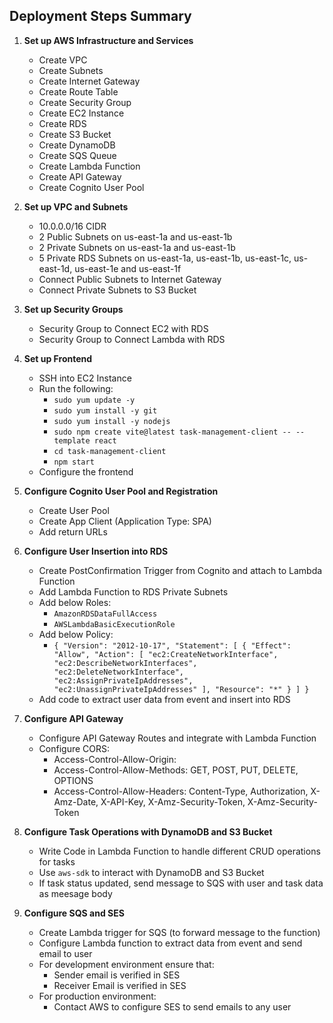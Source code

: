 ## Deployment Steps Summary

1. **Set up AWS Infrastructure and Services**
    - Create VPC
    - Create Subnets
    - Create Internet Gateway
    - Create Route Table
    - Create Security Group
    - Create EC2 Instance
    - Create RDS
    - Create S3 Bucket
    - Create DynamoDB
    - Create SQS Queue
    - Create Lambda Function
    - Create API Gateway
    - Create Cognito User Pool

2. **Set up VPC and Subnets**
    - 10.0.0.0/16 CIDR
    - 2 Public Subnets on us-east-1a and us-east-1b
    - 2 Private Subnets on us-east-1a and us-east-1b
    - 5 Private RDS Subnets on us-east-1a, us-east-1b, us-east-1c, us-east-1d, us-east-1e and us-east-1f
    - Connect Public Subnets to Internet Gateway
    - Connect Private Subnets to S3 Bucket

3. **Set up Security Groups**
    - Security Group to Connect EC2 with RDS
    - Security Group to Connect Lambda with RDS

4. **Set up Frontend**
    - SSH into EC2 Instance
    - Run the following:
      - `sudo yum update -y`
      - `sudo yum install -y git`
      - `sudo yum install -y nodejs`
      - `sudo npm create vite@latest task-management-client -- --template react`
      - `cd task-management-client`
      - `npm start`
    - Configure the frontend

5. **Configure Cognito User Pool and Registration**
    - Create User Pool
    - Create App Client (Application Type: SPA)
    - Add return URLs

6. **Configure User Insertion into RDS**
    - Create PostConfirmation Trigger from Cognito and attach to Lambda Function
    - Add Lambda Function to RDS Private Subnets
    - Add below Roles:
      - `AmazonRDSDataFullAccess`
      - `AWSLambdaBasicExecutionRole`
    - Add below Policy:
      - `{
        "Version": "2012-10-17",
        "Statement": [
            {
                "Effect": "Allow",
                "Action": [
                    "ec2:CreateNetworkInterface",
                    "ec2:DescribeNetworkInterfaces",
                    "ec2:DeleteNetworkInterface",
                    "ec2:AssignPrivateIpAddresses",
                    "ec2:UnassignPrivateIpAddresses"
                ],
                "Resource": "*"
            }
        ]
    }`
    - Add code to extract user data from event and insert into RDS

7. **Configure API Gateway**
    - Configure API Gateway Routes and integrate with Lambda Function
    - Configure CORS:
      - Access-Control-Allow-Origin: <ec2-instance-ip>
      - Access-Control-Allow-Methods: GET, POST, PUT, DELETE, OPTIONS
      - Access-Control-Allow-Headers: Content-Type, Authorization, X-Amz-Date, X-API-Key, X-Amz-Security-Token, X-Amz-Security-Token

8. **Configure Task Operations with DynamoDB and S3 Bucket**
    - Write Code in Lambda Function to handle different CRUD operations for tasks
    - Use `aws-sdk` to interact with DynamoDB and S3 Bucket
    - If task status updated, send message to SQS with user and task data as meesage body

9. **Configure SQS and SES**
    - Create Lambda trigger for SQS (to forward message to the function)
    - Configure Lambda function to extract data from event and send email to user
    - For development environment ensure that:
      - Sender email is verified in SES
      - Receiver Email is verified in SES
    - For production environment:
      - Contact AWS to configure SES to send emails to any user
